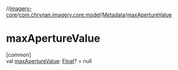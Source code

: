 //[imagery-core](../../../index.md)/[com.chrynan.imagery.core.model](../index.md)/[Metadata](index.md)/[maxApertureValue](max-aperture-value.md)

# maxApertureValue

[common]\
val [maxApertureValue](max-aperture-value.md): [Float](https://kotlinlang.org/api/latest/jvm/stdlib/kotlin/-float/index.html)? = null

